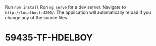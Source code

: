 Run `npm install`
Run `ng serve` for a dev server. Navigate to `http://localhost:4200/`. The application will automatically reload if you change any of the source files.
# 59435-TF-HDELBOY
